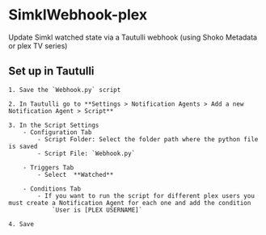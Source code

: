 # SimklWebhook-plex
Update Simkl watched state via a Tautulli webhook (using Shoko Metadata or plex TV series)

## Set up in Tautulli

    1. Save the `Webhook.py` script

    2. In Tautulli go to **Settings > Notification Agents > Add a new Notification Agent > Script**

    3. In the Script Settings
        - Configuration Tab
            - Script Folder: Select the folder path where the python file is saved
            - Script File: `Webhook.py`

        - Triggers Tab
            - Select  **Watched**

        - Conditions Tab
            - If you want to run the script for different plex users you must create a Notification Agent for each one and add the condition
                `User is [PLEX USERNAME]`

    4. Save